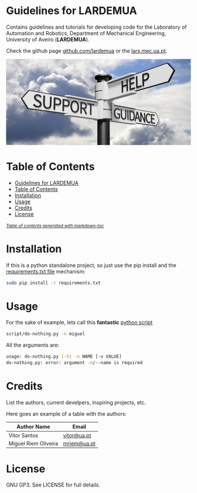 # Guidelines for LARDEMUA
Contains guidelines and tutorials for developing code for the Laboratory of Automation and Robotics, Department of Mechanical Engineering, University of Aveiro (**LARDEMUA**).

Check the github page [github.com/lardemua](https://github.com/lardemua) or the [lars.mec.ua.pt](http://lars.mec.ua.pt).

![docs/guidelines-readme.png](docs/guidelines-readme.png?raw=true "guidelines")

# Table of Contents

- [Guidelines for LARDEMUA](#guidelines-for-lardemua)
- [Table of Contents](#table-of-contents)
- [Installation](#installation)
- [Usage](#usage)
- [Credits](#credits)
- [License](#license)

<small><i><a href='http://ecotrust-canada.github.io/markdown-toc/'>Table of contents generated with markdown-toc</a></i></small>

# Installation

If this is a python standalone project, so just use the pip install and the [requirements.txt file](https://pip.readthedocs.io/en/1.1/requirements.html) mechanism:

```bash
sudo pip install -r requirements.txt
```

# Usage

For the sake of example, lets call this __fantastic__ [python script](script/do-nothing.py)

```bash
script/do-nothing.py -n miguel
```

All the arguments are:

```bash
usage: do-nothing.py [-h] -n NAME [-v VALUE]
do-nothing.py: error: argument -n/--name is required
```

# Credits

List the authors, current develpers, inspiring projects, etc.

Here goes an example of a table with the authors:

Author Name  | Email
------------- | -------------
Vitor Santos | vitor@ua.pt
Miguel Riem Oliveira | mriem@ua.pt

# License
GNU GP3. See LICENSE for full details.






